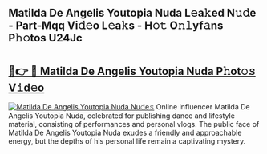 ## Matilda De Angelis Youtopia Nuda L𝚎a𝚔ed N𝚞𝚍e - Part-Mqq Vi𝚍𝚎o L𝚎a𝚔s - H𝚘𝚝 O𝚗𝚕yf𝚊ns P𝚑𝚘tos U24Jc

# <h2><a href="http://kfell75.oniu.top/?m=Matilda+De+Angelis+Youtopia+Nuda">🔗👉 🔴 Matilda De Angelis Youtopia Nuda P𝚑ot𝚘𝚜 V𝚒d𝚎o</a></h2>

[![Matilda De Angelis Youtopia Nuda Nu𝚍e𝚜](https://i.imgur.com/0qMVB7G.gif)](http://kfell75.oniu.top/?m=Matilda+De+Angelis+Youtopia+Nuda)
Online influencer Matilda De Angelis Youtopia Nuda, celebrated for publishing dance and lifestyle material, consisting of performances and personal vlogs. The public face of Matilda De Angelis Youtopia Nuda exudes a friendly and approachable energy, but the depths of his personal life remain a captivating mystery.  
